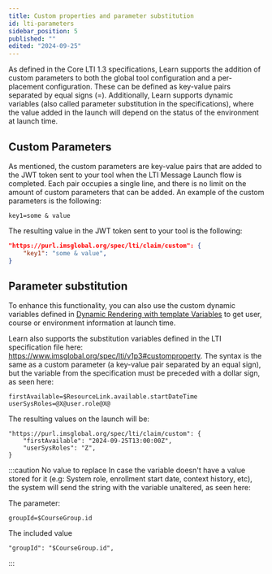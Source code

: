 ```yaml
---
title: Custom properties and parameter substitution
id: lti-parameters
sidebar_position: 5
published: ""
edited: "2024-09-25"
---
```


As defined in the Core LTI 1.3 specifications, Learn supports the addition of custom parameters to both the global tool configuration and a per-placement configuration. These can be defined as key-value pairs separated by equal signs (=). Additionally, Learn supports dynamic variables (also called parameter substitution in the specifications), where the value added in the launch will depend on the status of the environment at launch time.

## Custom Parameters

As mentioned, the custom parameters are key-value pairs that are added to the JWT token sent to your tool when the LTI Message Launch flow is completed. Each pair occupies a single line, and there is no limit on the amount of custom parameters that can be added. An example of the custom parameters is the following:

```
key1=some & value
```

The resulting value in the JWT token sent to your tool is the following:

```json
"https://purl.imsglobal.org/spec/lti/claim/custom": {
    "key1": "some & value",
}
```

## Parameter substitution

To enhance this functionality, you can also use the custom dynamic variables defined in [Dynamic Rendering with template Variables](docs/blackboard/rest-apis/advanced/dynamic-rendering) to get user, course or environment information at launch time.

Learn also supports the substitution variables defined in the LTI specification file here: <https://www.imsglobal.org/spec/lti/v1p3#customproperty>. The syntax is the same as a custom parameter (a key-value pair separated by an equal sign), but the variable from the specification must be preceded with a dollar sign, as seen here:

```
firstAvailable=$ResourceLink.available.startDateTime
userSysRoles=@X@user.role@X@
```

The resulting values on the launch will be:

```
"https://purl.imsglobal.org/spec/lti/claim/custom": {
    "firstAvailable": "2024-09-25T13:00:00Z",
    "userSysRoles": "Z",
}
```

:::caution No value to replace
In case the variable doesn't have a value stored for it (e.g: System role, enrollment start date, context history, etc), the system will send the string with the variable unaltered, as seen here:

The parameter:

```
groupId=$CourseGroup.id
```

The included value

```
"groupId": "$CourseGroup.id",
```

:::
